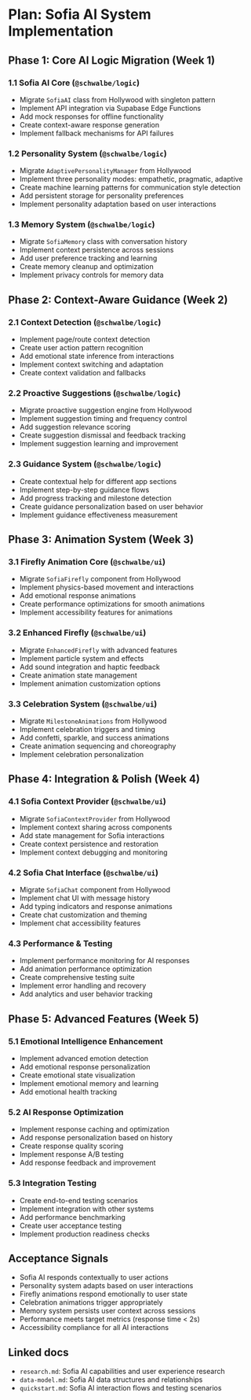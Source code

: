 # Plan: Sofia AI System Implementation

## Phase 1: Core AI Logic Migration (Week 1)

### **1.1 Sofia AI Core (`@schwalbe/logic`)**

- Migrate `SofiaAI` class from Hollywood with singleton pattern
- Implement API integration via Supabase Edge Functions
- Add mock responses for offline functionality
- Create context-aware response generation
- Implement fallback mechanisms for API failures

### **1.2 Personality System (`@schwalbe/logic`)**

- Migrate `AdaptivePersonalityManager` from Hollywood
- Implement three personality modes: empathetic, pragmatic, adaptive
- Create machine learning patterns for communication style detection
- Add persistent storage for personality preferences
- Implement personality adaptation based on user interactions

### **1.3 Memory System (`@schwalbe/logic`)**

- Migrate `SofiaMemory` class with conversation history
- Implement context persistence across sessions
- Add user preference tracking and learning
- Create memory cleanup and optimization
- Implement privacy controls for memory data

## Phase 2: Context-Aware Guidance (Week 2)

### **2.1 Context Detection (`@schwalbe/logic`)**

- Implement page/route context detection
- Create user action pattern recognition
- Add emotional state inference from interactions
- Implement context switching and adaptation
- Create context validation and fallbacks

### **2.2 Proactive Suggestions (`@schwalbe/logic`)**

- Migrate proactive suggestion engine from Hollywood
- Implement suggestion timing and frequency control
- Add suggestion relevance scoring
- Create suggestion dismissal and feedback tracking
- Implement suggestion learning and improvement

### **2.3 Guidance System (`@schwalbe/logic`)**

- Create contextual help for different app sections
- Implement step-by-step guidance flows
- Add progress tracking and milestone detection
- Create guidance personalization based on user behavior
- Implement guidance effectiveness measurement

## Phase 3: Animation System (Week 3)

### **3.1 Firefly Animation Core (`@schwalbe/ui`)**

- Migrate `SofiaFirefly` component from Hollywood
- Implement physics-based movement and interactions
- Add emotional response animations
- Create performance optimizations for smooth animations
- Implement accessibility features for animations

### **3.2 Enhanced Firefly (`@schwalbe/ui`)**

- Migrate `EnhancedFirefly` with advanced features
- Implement particle system and effects
- Add sound integration and haptic feedback
- Create animation state management
- Implement animation customization options

### **3.3 Celebration System (`@schwalbe/ui`)**

- Migrate `MilestoneAnimations` from Hollywood
- Implement celebration triggers and timing
- Add confetti, sparkle, and success animations
- Create animation sequencing and choreography
- Implement celebration personalization

## Phase 4: Integration & Polish (Week 4)

### **4.1 Sofia Context Provider (`@schwalbe/ui`)**

- Migrate `SofiaContextProvider` from Hollywood
- Implement context sharing across components
- Add state management for Sofia interactions
- Create context persistence and restoration
- Implement context debugging and monitoring

### **4.2 Sofia Chat Interface (`@schwalbe/ui`)**

- Migrate `SofiaChat` component from Hollywood
- Implement chat UI with message history
- Add typing indicators and response animations
- Create chat customization and theming
- Implement chat accessibility features

### **4.3 Performance & Testing**

- Implement performance monitoring for AI responses
- Add animation performance optimization
- Create comprehensive testing suite
- Implement error handling and recovery
- Add analytics and user behavior tracking

## Phase 5: Advanced Features (Week 5)

### **5.1 Emotional Intelligence Enhancement**

- Implement advanced emotion detection
- Add emotional response personalization
- Create emotional state visualization
- Implement emotional memory and learning
- Add emotional health tracking

### **5.2 AI Response Optimization**

- Implement response caching and optimization
- Add response personalization based on history
- Create response quality scoring
- Implement response A/B testing
- Add response feedback and improvement

### **5.3 Integration Testing**

- Create end-to-end testing scenarios
- Implement integration with other systems
- Add performance benchmarking
- Create user acceptance testing
- Implement production readiness checks

## Acceptance Signals

- Sofia AI responds contextually to user actions
- Personality system adapts based on user interactions
- Firefly animations respond emotionally to user state
- Celebration animations trigger appropriately
- Memory system persists user context across sessions
- Performance meets target metrics (response time < 2s)
- Accessibility compliance for all AI interactions

## Linked docs

- `research.md`: Sofia AI capabilities and user experience research
- `data-model.md`: Sofia AI data structures and relationships
- `quickstart.md`: Sofia AI interaction flows and testing scenarios

